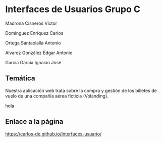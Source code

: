 # Interfaces de Usuarios Grupo C
Madrona Cisneros Víctor

Domínguez Enríquez Carlos

Ortega Santaolalla Antonio

Alvarez González Edgar Antonio

García García Ignacio José

## Temática
Nuestra aplicación web trata sobre la compra y gestión de los billetes de vuelo de una compañía aérea ficticia (Volanding).
  
hola
## Enlace a la página
https://carlos-de.github.io/Interfaces-usuario/